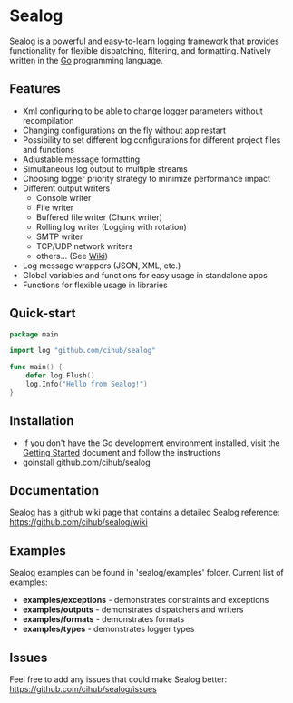 Sealog
=======

Sealog is a powerful and easy-to-learn logging framework that provides functionality for flexible dispatching, filtering, and formatting.
Natively written in the [Go](http://golang.org/) programming language. 

Features
------------------

* Xml configuring to be able to change logger parameters without recompilation
* Changing configurations on the fly without app restart
* Possibility to set different log configurations for different project files and functions
* Adjustable message formatting
* Simultaneous log output to multiple streams
* Choosing logger priority strategy to minimize performance impact
* Different output writers
  * Console writer
  * File writer 
  * Buffered file writer (Chunk writer)
  * Rolling log writer (Logging with rotation)
  * SMTP writer
  * TCP/UDP network writers
  * others... (See [Wiki](https://github.com/cihub/sealog/wiki))
* Log message wrappers (JSON, XML, etc.)
* Global variables and functions for easy usage in standalone apps
* Functions for flexible usage in libraries

Quick-start
-----------

```go
package main

import log "github.com/cihub/sealog"

func main() {
    defer log.Flush()
    log.Info("Hello from Sealog!")
}
```

Installation
------------

* If you don't have the Go development environment installed, visit the 
[Getting Started](http://golang.org/doc/install.html) document and follow the instructions
* goinstall github.com/cihub/sealog

Documentation
---------------

Sealog has a github wiki page that contains a detailed Sealog reference: https://github.com/cihub/sealog/wiki

Examples
---------------

Sealog examples can be found in 'sealog/examples' folder. Current list of examples: 

* **examples/exceptions** - demonstrates constraints and exceptions
* **examples/outputs** - demonstrates dispatchers and writers
* **examples/formats** - demonstrates formats
* **examples/types** - demonstrates logger types

Issues
---------------

Feel free to add any issues that could make Sealog better: https://github.com/cihub/sealog/issues

